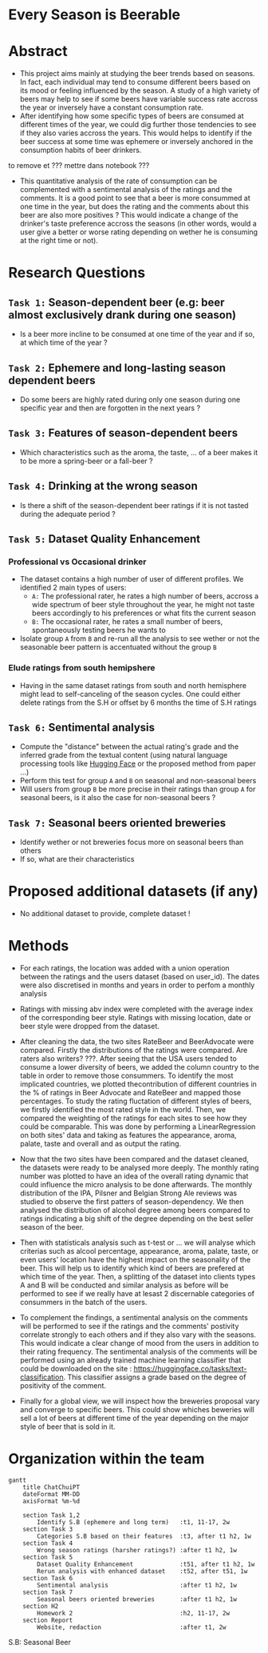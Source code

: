 # Every Season is Beerable
# Abstract
- This project aims mainly at studying the beer trends based on seasons. In fact, each individual may tend to consume different beers based on its mood or feeling influenced by the season. A study of a high variety of beers may help to see if some beers have variable success rate accross the year or inversely have a constant consumption rate.
- After identifying how some specific types of beers are consumed at different times of the year, we could dig further those tendencies to see if they also varies accross the years. This would helps to identify if the beer success at some time was ephemere or inversely anchored in the consumption habits of beer drinkers.

to remove et ??? mettre dans notebook ???
- This quantitative analysis of the rate of consumption can be complemented with a sentimental analysis of the ratings and the comments. It is a good point to see that a beer is more consummed at one time in the year, but does the rating and the comments about this beer are also more positives ? This would indicate a change of the drinker's taste preference accross the seasons (in other words, would a user give a better or worse rating depending on wether he is consuming at the right time or not).


# Research Questions
## `Task 1:` Season-dependent beer (e.g: beer almost exclusively drank during one season)
- Is a beer more incline to be consumed at one time of the year and if so, at which time of the year ?

## `Task 2:` Ephemere and long-lasting season dependent beers
- Do some beers are highly rated during only one season during one specific year and then are forgotten in the next years ?

## `Task 3:` Features of season-dependent beers
- Which characteristics such as the aroma, the taste, ... of a beer makes it to be more a spring-beer or a fall-beer ?

## `Task 4:` Drinking at the wrong season 
- Is there a shift of the season-dependent beer ratings if it is not tasted during the adequate period ?

## `Task 5:` Dataset Quality Enhancement
### Professional vs Occasional drinker
- The dataset contains a high number of user of different profiles. We identified 2 main types of users:
    - `A:` The professional rater, he rates a high number of beers, accross a wide spectrum of beer style throughout the year, he might not taste beers accordingly to his preferences or what fits the current season
    - `B:` The occasional rater, he rates a small number of beers, spontaneously testing beers he wants to
- Isolate group `A` from `B` and re-run all the analysis to see wether or not the seasonable beer pattern is accentuated without the group `B`

### Elude ratings from south hemipshere
- Having in the same dataset ratings from south and north hemisphere might lead to self-canceling of the season cycles. One could either delete ratings from the S.H or offset by 6 months the time of S.H ratings

## `Task 6:` Sentimental analysis
- Compute the "distance" between the actual rating's grade and the inferred grade from the textual content (using natural language processing tools like [Hugging Face](https://huggingface.co/tasks/text-classification) or the proposed method from paper ...)
- Perform this test for group `A` and `B` on seasonal and non-seasonal beers
- Will users from group `B` be more precise in their ratings than group `A` for seasonal beers, is it also the case for non-seasonal beers ?

## `Task 7:` Seasonal beers oriented breweries
- Identify wether or not breweries focus more on seasonal beers than others
- If so, what are their characteristics

# Proposed additional datasets (if any) 
- No additional dataset to provide, complete dataset !

# Methods
- For each ratings, the location was added with a union operation between the ratings and the users dataset (based on user_id). The dates were also discretised in months and years in order to perfom a monthly analysis

- Ratings with missing abv index were completed with the average index of the corresponding beer style. Ratings with missing location, date or beer style were dropped from the dataset.

- After cleaning the data, the two sites RateBeer and BeerAdvocate were compared. Firstly the distributions of the ratings were
compared. Are raters also writers? ???. After seeing that the USA users tended to consume a lower diversity of beers, we 
added the column country to the table in order to remove those consummers. To identify the most implicated countries, 
we plotted thecontribution of different countries in the % of ratings in Beer Advocate and RateBeer and mapped those percentages.
To study the rating fluctation of different styles of beers, we firstly identified the most rated style in the world. Then, we compared the weighting of the ratings for each sites to see how they could be comparable. This was done by performing a LinearRegression
on both sites' data and taking as features the appearance, aroma, palate, taste and overall and as output the rating.

- Now that the two sites have been compared and the dataset cleaned, the datasets were ready to be analysed more deeply. The monthly rating number was plotted to have an idea of the overall rating dynamic that could influence the micro analysis to be done afterwards. The monthly distribution of the IPA, Pilsner and Belgian Strong Ale reviews was studied to observe the first patters of season-dependency. 
We then analysed the distribution of alcohol degree among beers compared to ratings indicating a big shift of the degree depending on the
best seller season of the beer.

- Then with statisticals analysis such as t-test or ... we will analyse which criterias such as  alcool percentage, appearance, aroma, palate, taste, or even users' location have the highest impact on the seasonality of the beer. This will help us to identify which kind
of beers are prefered at which time of the year. Then, a splitting of the dataset into clients types A and B will be conducted and similar
analysis as before will be performed to see if we really have at lesast 2 discernable categories of consummers in the batch of the users.

- To complement the findings, a sentimental analysis on the comments will be performed to see if the ratings and the comments' postivity correlate strongly to each others and if they also vary with the seasons. This would indicate a clear change of mood from the users in addition to their rating frequency. The sentimental analysis of the comments will be performed using an already trained machine learning classifier that could be downloaded on the site : https://huggingface.co/tasks/text-classification. This classifier assigns a grade based on the degree of positivity of the comment.

- Finally for a global view, we will inspect how the breweries proposal vary and converge to specific beers. This could show whiches beweries will sell a lot of beers at different time of the year depending on the major style of beer that is sold in it.

# Organization within the team

```mermaid
gantt
    title ChatChuiPT
    dateFormat MM-DD
	axisFormat %m-%d

	section Task 1,2
		Identify S.B (ephemere and long term)   :t1, 11-17, 2w
	section Task 3
		Categories S.B based on their features  :t3, after t1 h2, 1w
    section Task 4
		Wrong season ratings (harsher ratings?) :after t1 h2, 1w
	section Task 5
		Dataset Quality Enhancement             :t51, after t1 h2, 1w
		Rerun analysis with enhanced dataset    :t52, after t51, 1w
	section Task 6
		Sentimental analysis                    :after t1 h2, 1w
	section Task 7 
		Seasonal beers oriented breweries       :after t1 h2, 1w
	section H2
		Homework 2                              :h2, 11-17, 2w
	section Report
		Website, redaction                      :after t1, 2w
```
S.B: Seasonal Beer